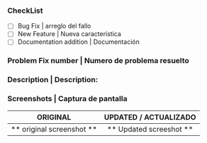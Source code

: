### CheckList
- [ ] Bug Fix | arreglo del fallo
- [ ] New Feature | Nueva característica
- [ ] Documentation addition | Documentación

### Problem Fix number | Numero de problema resuelto



### Description | Description:



### Screenshots | Captura de pantalla

ORIGINAL               | UPDATED / ACTUALIZADO
:---------------------:|:--------------------:
** original screenshot **|** Updated screeshot **

